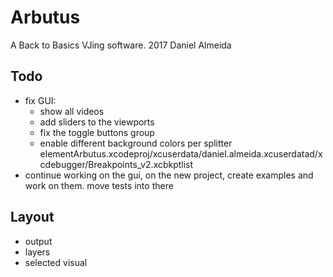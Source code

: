 # Arbutus 

A Back to Basics VJing software.
2017 Daniel Almeida


## Todo

- fix GUI:
    - show all videos
    - add sliders to the viewports
    - fix the toggle buttons group
    - enable different background colors per splitter elementArbutus.xcodeproj/xcuserdata/daniel.almeida.xcuserdatad/xcdebugger/Breakpoints_v2.xcbkptlist
- continue working on the gui, on the new project, create examples and work on them. move tests into there

## Layout

- output
- layers
- selected visual
